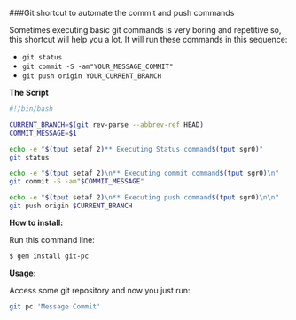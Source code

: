 ###Git shortcut to automate the commit and push commands

Sometimes executing basic git commands is very boring and repetitive so, this shortcut will help you a lot. It will run these commands in this sequence:

- `git status`
- `git commit -S -am"YOUR_MESSAGE_COMMIT"`
- `git push origin YOUR_CURRENT_BRANCH`

**The Script**

```bash
#!/bin/bash

CURRENT_BRANCH=$(git rev-parse --abbrev-ref HEAD)
COMMIT_MESSAGE=$1

echo -e "$(tput setaf 2)** Executing Status command$(tput sgr0)"
git status

echo -e "$(tput setaf 2)\n** Executing commit command$(tput sgr0)\n"
git commit -S -am"$COMMIT_MESSAGE"

echo -e "$(tput setaf 2)\n** Executing push command$(tput sgr0)\n\n"
git push origin $CURRENT_BRANCH
```

**How to install:**

Run this command line:

```bash
$ gem install git-pc
```

**Usage:**

Access some git repository and now you just run:

```bash
git pc 'Message Commit'
```